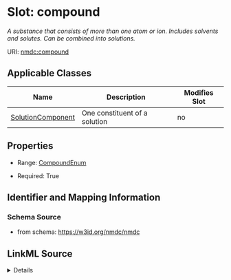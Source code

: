 # Slot: compound


_A substance that consists of more than one atom or ion. Includes solvents and solutes. Can be combined into solutions._



URI: [nmdc:compound](https://w3id.org/nmdc/compound)



<!-- no inheritance hierarchy -->




## Applicable Classes

| Name | Description | Modifies Slot |
| --- | --- | --- |
[SolutionComponent](SolutionComponent.md) | One constituent of a solution |  no  |







## Properties

* Range: [CompoundEnum](CompoundEnum.md)

* Required: True





## Identifier and Mapping Information







### Schema Source


* from schema: https://w3id.org/nmdc/nmdc




## LinkML Source

<details>
```yaml
name: compound
description: A substance that consists of more than one atom or ion. Includes solvents
  and solutes. Can be combined into solutions.
from_schema: https://w3id.org/nmdc/nmdc
rank: 1000
domain: SolutionComponent
alias: compound
domain_of:
- SolutionComponent
range: CompoundEnum
required: true

```
</details>